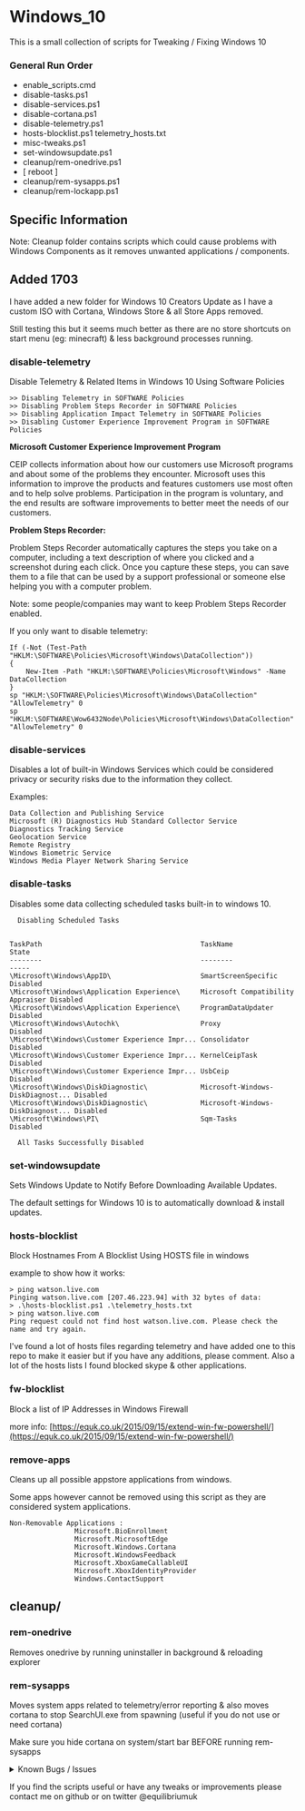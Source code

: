# Windows_10

This is a small collection of scripts for Tweaking / Fixing Windows 10

### General Run Order

* enable_scripts.cmd
* disable-tasks.ps1
* disable-services.ps1
* disable-cortana.ps1
* disable-telemetry.ps1
* hosts-blocklist.ps1 telemetry_hosts.txt
* misc-tweaks.ps1
* set-windowsupdate.ps1
* cleanup/rem-onedrive.ps1
* [ reboot ]
* cleanup/rem-sysapps.ps1
* cleanup/rem-lockapp.ps1

## Specific Information

Note: Cleanup folder contains scripts which could cause problems with Windows Components as it removes unwanted applications / components.

## Added 1703

I have added a new folder for Windows 10 Creators Update as I have a custom ISO with Cortana, Windows Store & all Store Apps removed.

Still testing this but it seems much better as there are no store shortcuts on start menu (eg: minecraft) & less background processes running.

### disable-telemetry

Disable Telemetry & Related Items in Windows 10 Using Software Policies

    >> Disabling Telemetry in SOFTWARE Policies
    >> Disabling Problem Steps Recorder in SOFTWARE Policies
    >> Disabling Application Impact Telemetry in SOFTWARE Policies
    >> Disabling Customer Experience Improvement Program in SOFTWARE Policies

**Microsoft Customer Experience Improvement Program**

CEIP collects information about how our customers use Microsoft programs and about some of the problems they encounter. Microsoft uses this information to improve the products and features customers use most often and to help solve problems. Participation in the program is voluntary, and the end results are software improvements to better meet the needs of our customers.

**Problem Steps Recorder:**

Problem Steps Recorder automatically captures the steps you take on a computer, including a text description of where you clicked and a screenshot during each click. Once you capture these steps, you can save them to a file that can be used by a support professional or someone else helping you with a computer problem.

Note: some people/companies may want to keep Problem Steps Recorder enabled.

If you only want to disable telemetry:

    If (-Not (Test-Path "HKLM:\SOFTWARE\Policies\Microsoft\Windows\DataCollection"))
    {
        New-Item -Path "HKLM:\SOFTWARE\Policies\Microsoft\Windows" -Name DataCollection
    }
    sp "HKLM:\SOFTWARE\Policies\Microsoft\Windows\DataCollection" "AllowTelemetry" 0
    sp "HKLM:\SOFTWARE\Wow6432Node\Policies\Microsoft\Windows\DataCollection" "AllowTelemetry" 0

### disable-services

Disables a lot of built-in Windows Services which could be considered privacy
or security risks due to the information they collect.

Examples:

    Data Collection and Publishing Service
    Microsoft (R) Diagnostics Hub Standard Collector Service
    Diagnostics Tracking Service
    Geolocation Service
    Remote Registry
    Windows Biometric Service
    Windows Media Player Network Sharing Service

### disable-tasks

Disables some data collecting scheduled tasks built-in to windows 10.


      Disabling Scheduled Tasks


    TaskPath                                       TaskName                          State
    --------                                       --------                          -----
    \Microsoft\Windows\AppID\                      SmartScreenSpecific               Disabled
    \Microsoft\Windows\Application Experience\     Microsoft Compatibility Appraiser Disabled
    \Microsoft\Windows\Application Experience\     ProgramDataUpdater                Disabled
    \Microsoft\Windows\Autochk\                    Proxy                             Disabled
    \Microsoft\Windows\Customer Experience Impr... Consolidator                      Disabled
    \Microsoft\Windows\Customer Experience Impr... KernelCeipTask                    Disabled
    \Microsoft\Windows\Customer Experience Impr... UsbCeip                           Disabled
    \Microsoft\Windows\DiskDiagnostic\             Microsoft-Windows-DiskDiagnost... Disabled
    \Microsoft\Windows\DiskDiagnostic\             Microsoft-Windows-DiskDiagnost... Disabled
    \Microsoft\Windows\PI\                         Sqm-Tasks                         Disabled

      All Tasks Successfully Disabled


### set-windowsupdate

Sets Windows Update to Notify Before Downloading Available Updates.

The default settings for Windows 10 is to automatically download & install updates.

### hosts-blocklist

Block Hostnames From A Blocklist Using HOSTS file in windows

example to show how it works:

    > ping watson.live.com
    Pinging watson.live.com [207.46.223.94] with 32 bytes of data:
    > .\hosts-blocklist.ps1 .\telemetry_hosts.txt
    > ping watson.live.com
    Ping request could not find host watson.live.com. Please check the name and try again.

I've found a lot of hosts files regarding telemetry and have added one to this repo to make it easier but if you have any additions, please comment.
Also a lot of the hosts lists I found blocked skype & other applications.

### fw-blocklist

Block a list of IP Addresses in Windows Firewall

more info: [https://equk.co.uk/2015/09/15/extend-win-fw-powershell/](https://equk.co.uk/2015/09/15/extend-win-fw-powershell/)

### remove-apps

Cleans up all possible appstore applications from windows.

Some apps however cannot be removed using this script as they are considered system applications.

    Non-Removable Applications :
                    Microsoft.BioEnrollment
                    Microsoft.MicrosoftEdge
                    Microsoft.Windows.Cortana
                    Microsoft.WindowsFeedback
                    Microsoft.XboxGameCallableUI
                    Microsoft.XboxIdentityProvider
                    Windows.ContactSupport

## cleanup/

### rem-onedrive

Removes onedrive by running uninstaller in background & reloading explorer

### rem-sysapps

Moves system apps related to telemetry/error reporting & also moves cortana to stop SearchUI.exe from spawning (useful if you do not use or need cortana)

Make sure you hide cortana on system/start bar BEFORE running rem-sysapps

<details>
  <summary>Known Bugs / Issues</summary>
Running rem-sysapps with cortana shown on taskbar can cause error when trying to move folders as process respawns too quickly

ERROR: mv : The process cannot access the file because it is being used by another process.

Setting the Cortana searchbar to hidden before running script should fix
</details>

If you find the scripts useful or have any tweaks or improvements please contact me on github or on twitter @equilibriumuk
